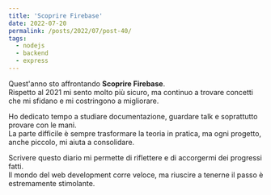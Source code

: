 ```yaml
---
title: 'Scoprire Firebase'
date: 2022-07-20
permalink: /posts/2022/07/post-40/
tags:
  - nodejs
  - backend
  - express
---
```


Quest'anno sto affrontando **Scoprire Firebase**.  
Rispetto al 2021 mi sento molto più sicuro, ma continuo a trovare concetti che mi sfidano e mi costringono a migliorare.

Ho dedicato tempo a studiare documentazione, guardare talk e soprattutto provare con le mani.  
La parte difficile è sempre trasformare la teoria in pratica, ma ogni progetto, anche piccolo, mi aiuta a consolidare.

Scrivere questo diario mi permette di riflettere e di accorgermi dei progressi fatti.  
Il mondo del web development corre veloce, ma riuscire a tenerne il passo è estremamente stimolante.

